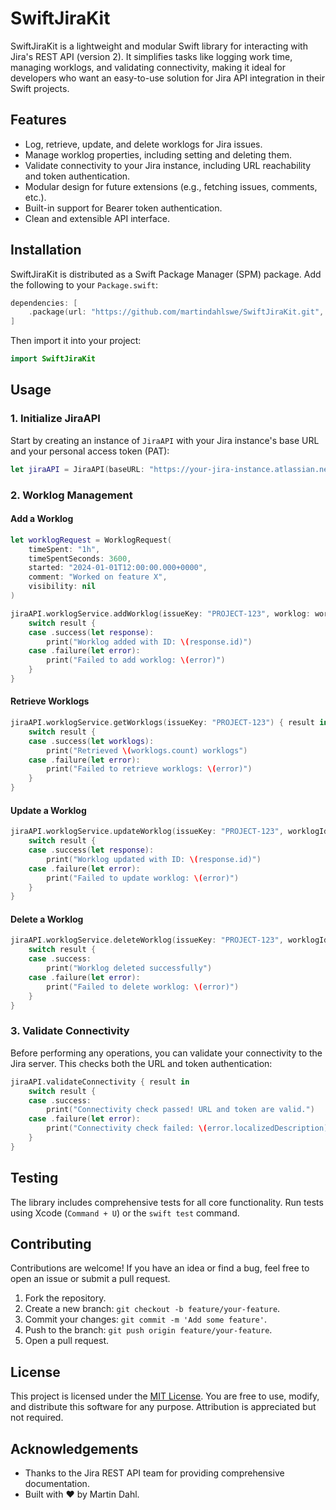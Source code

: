 # SwiftJiraKit

SwiftJiraKit is a lightweight and modular Swift library for interacting with Jira's REST API (version 2). It simplifies tasks like logging work time, managing worklogs, and validating connectivity, making it ideal for developers who want an easy-to-use solution for Jira API integration in their Swift projects.

## Features

- Log, retrieve, update, and delete worklogs for Jira issues.
- Manage worklog properties, including setting and deleting them.
- Validate connectivity to your Jira instance, including URL reachability and token authentication.
- Modular design for future extensions (e.g., fetching issues, comments, etc.).
- Built-in support for Bearer token authentication.
- Clean and extensible API interface.

## Installation

SwiftJiraKit is distributed as a Swift Package Manager (SPM) package. Add the following to your `Package.swift`:

```swift
dependencies: [
    .package(url: "https://github.com/martindahlswe/SwiftJiraKit.git", from: "1.1.0")
]
```

Then import it into your project:

```swift
import SwiftJiraKit
```

## Usage

### 1. Initialize JiraAPI

Start by creating an instance of `JiraAPI` with your Jira instance's base URL and your personal access token (PAT):

```swift
let jiraAPI = JiraAPI(baseURL: "https://your-jira-instance.atlassian.net", token: "your-personal-access-token")
```

### 2. Worklog Management

#### Add a Worklog
```swift
let worklogRequest = WorklogRequest(
    timeSpent: "1h",
    timeSpentSeconds: 3600,
    started: "2024-01-01T12:00:00.000+0000",
    comment: "Worked on feature X",
    visibility: nil
)

jiraAPI.worklogService.addWorklog(issueKey: "PROJECT-123", worklog: worklogRequest) { result in
    switch result {
    case .success(let response):
        print("Worklog added with ID: \(response.id)")
    case .failure(let error):
        print("Failed to add worklog: \(error)")
    }
}
```

#### Retrieve Worklogs
```swift
jiraAPI.worklogService.getWorklogs(issueKey: "PROJECT-123") { result in
    switch result {
    case .success(let worklogs):
        print("Retrieved \(worklogs.count) worklogs")
    case .failure(let error):
        print("Failed to retrieve worklogs: \(error)")
    }
}
```

#### Update a Worklog
```swift
jiraAPI.worklogService.updateWorklog(issueKey: "PROJECT-123", worklogId: "1", worklog: worklogRequest) { result in
    switch result {
    case .success(let response):
        print("Worklog updated with ID: \(response.id)")
    case .failure(let error):
        print("Failed to update worklog: \(error)")
    }
}
```

#### Delete a Worklog
```swift
jiraAPI.worklogService.deleteWorklog(issueKey: "PROJECT-123", worklogId: "1") { result in
    switch result {
    case .success:
        print("Worklog deleted successfully")
    case .failure(let error):
        print("Failed to delete worklog: \(error)")
    }
}
```

### 3. Validate Connectivity

Before performing any operations, you can validate your connectivity to the Jira server. This checks both the URL and token authentication:

```swift
jiraAPI.validateConnectivity { result in
    switch result {
    case .success:
        print("Connectivity check passed! URL and token are valid.")
    case .failure(let error):
        print("Connectivity check failed: \(error.localizedDescription)")
    }
}
```

## Testing

The library includes comprehensive tests for all core functionality. Run tests using Xcode (`Command + U`) or the `swift test` command.

## Contributing

Contributions are welcome! If you have an idea or find a bug, feel free to open an issue or submit a pull request.

1. Fork the repository.
2. Create a new branch: `git checkout -b feature/your-feature`.
3. Commit your changes: `git commit -m 'Add some feature'`.
4. Push to the branch: `git push origin feature/your-feature`.
5. Open a pull request.

## License

This project is licensed under the [MIT License](LICENSE). You are free to use, modify, and distribute this software for any purpose. Attribution is appreciated but not required.

## Acknowledgements

- Thanks to the Jira REST API team for providing comprehensive documentation.
- Built with ❤️  by Martin Dahl.

